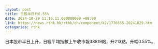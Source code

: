 ```yaml
---
layout: post
title: 日股半日升0.55%
date: 2024-10-29 11:16:11.000000000 +08:00
link: https://news.rthk.hk/rthk/ch/component/k2/1776655-20241029.htm
categories: rthk
---
```


日本股市半日上升，日經平均指數上午收市報38819點，升213點，升幅0.55%。
